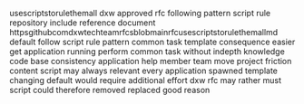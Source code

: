 usescriptstorulethemall dxw approved rfc following pattern script rule repository include reference document httpsgithubcomdxwtechteamrfcsblobmainrfcusescriptstorulethemallmd default follow script rule pattern common task template consequence easier get application running perform common task without indepth knowledge code base consistency application help member team move project friction content script may always relevant every application spawned template changing default would require additional effort dxw rfc may rather must script could therefore removed replaced good reason